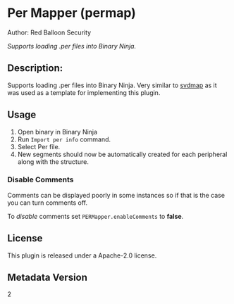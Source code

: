# Per Mapper (permap)
Author: Red Balloon Security

_Supports loading .per files into Binary Ninja._

## Description:

Supports loading .per files into Binary Ninja. Very similar to [svdmap](https://github.com/Vector35/svdmap) as it was used as a template for implementing this plugin.

## Usage

1. Open binary in Binary Ninja
2. Run `Import per info` command.
3. Select Per file.
4. New segments should now be automatically created for each peripheral along with the structure.

### Disable Comments

Comments can be displayed poorly in some instances so if that is the case you can turn comments off.

To _disable_ comments set `PERMapper.enableComments` to **false**.

## License

This plugin is released under a Apache-2.0 license.
## Metadata Version

2